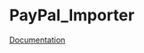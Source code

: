# PayPal_Importer


[Documentation](https://docs.google.com/document/d/1R25rYuSc3_3q3Tc9PtXOMgsIRElx3p6oi07VAjx86KM/edit?usp=sharing)
